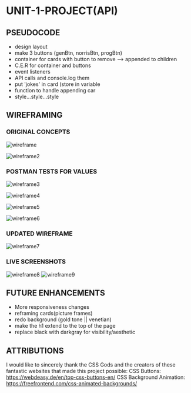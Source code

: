 # UNIT-1-PROJECT(API)


## PSEUDOCODE

- design layout
- make 3 buttons (genBtn, norrisBtn, progBtn)
- container for cards with button to remove --> appended to children
- C.E.R for container and buttons
- event listeners
- API calls and console.log them
- put 'jokes' in card (store in variable
- function to handle appending car
- style...style...style


## WIREFRAMING

### ORIGINAL CONCEPTS
![wireframe](css/455B875A-3F11-4F9E-94CA-392505011127_1_105_c.jpeg)

![wireframe2](css/90F40AF5-D120-450A-B40B-F99403820800_1_105_c.jpeg)

### POSTMAN TESTS FOR VALUES
![wireframe3](css/Screen%20Shot%202020-11-16%20at%203.37.09%20PM.png)

![wireframe4](css/Screen%20Shot%202020-11-16%20at%203.37.24%20PM.png)

![wireframe5](css/Screen%20Shot%202020-11-16%20at%203.37.50%20PM.png)

![wireframe6](css/Screen%20Shot%202020-11-16%20at%203.37.59%20PM.png)

### UPDATED WIREFRAME
![wireframe7](css/Giggle%20Gallery.png)

### LIVE SCREENSHOTS
![wireframe8](css/Live%20build%201.png)
![wireframe9](css/Live%20build%202.png)


## FUTURE ENHANCEMENTS

- More responsiveness changes
- reframing cards(picture frames)
- redo background (gold tone || venetian)
- make the h1 extend to the top of the page
- replace black with darkgray for visibility/aesthetic


## ATTRIBUTIONS

I would like to sincerely thank the CSS Gods and the creators of these fantastic websites that made this project possible:
CSS Buttons: https://webdeasy.de/en/top-css-buttons-en/
CSS Background Animation: https://freefrontend.com/css-animated-backgrounds/